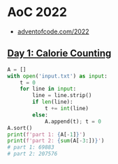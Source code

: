 # AoC 2022
* [adventofcode.com/2022](https://adventofcode.com/2022)

## [Day 1: Calorie Counting](https://adventofcode.com/2022/day/1)

```python
A = []
with open('input.txt') as input:
    t = 0
    for line in input:
        line = line.strip()
        if len(line):
            t += int(line)
        else:
            A.append(t); t = 0
A.sort()
print(f'part 1: {A[-1]}')
print(f'part 2: {sum(A[-3:])}')
# part 1: 69883
# part 2: 207576
```